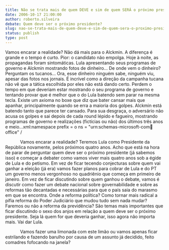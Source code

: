 ```yaml
---
title: Não se trata mais de quem DEVE e sim de quem SERÁ o próximo presidente.
date: 2006-10-17 21:00:00
author: roberto.silveira
debate: Quem deve ser o próximo presidente?
slug: nao-se-trata-mais-de-quem-deve-e-sim-de-quem-sera-o-proximo-presidente
status: publish 
type: post
---
```


Vamos encarar a realidade? Não dá mais para o Alckmin. A diferença é grande e o tempo é curto. Pior: o candidato não empolga. Hoje à noite, as propagandas foram sintomáticas. Lula apresentando seus programas de governo e Alckmin mostrando fotos de dinheiro... De onde vem o dinheiro? Perguntam os tucanos... Ora, esse dinheiro ninguém sabe, ninguém viu, apesar das fotos nos jornais. É incrível como a direção da campanha tucana não vê que a tática escolhida por eles não está dando certo. Perdem o tempo em que deveriam estar mostrando o seu programa de governo e tentando provar que é melhor que o do Lula batendo sem parar na mesma tecla. Existe um axioma no boxe que diz que bater cansar mais que apanhar, principalmente quando se erra a maioria dos golpes. Alckmin está batendo tanto que parece ter cansado. Para sua desgraça, o adversário não acusa os golpes e sai depois de cada round lépido e fagueiro, mostrando programas de governo e realizações (fictícias ou não) dos últimos três anos e meio...xml:namespace prefix = o ns = "urn:schemas-microsoft-com:office:office" /


            Vamos encarar a realidade? Teremos Lula como Presidente da República novamente, pelos próximos quatro anos. Acho que está na hora de parar de perguntar quem deve ser o próximo presidente (já sabemos isso) e começar a debater como vamos viver mais quatro anos sob a égide de Lula e do petismo. Em vez de ficar tecendo conjecturas sobre quem vai ganhar a eleição (já era) vamos fazer planos para cobrar de Lula e do PT um governo menos vergonhoso no quadriênio que começa em primeiro de janeiro. Em vez de ficar discutindo sobre quem ganhou o debate, vamos é discutir como fazer um debate nacional sobre governabilidade e sobre as reformas tão decantadas e necessárias para que o país saia do marasmo em que se encontra. Onde a reforma política? Como tornar mais radical a pífia reforma do Poder Judiciário que mudou tudo sem nada mudar? Faremos ou não a reforma da previdência? São temas mais importantes que ficar discutindo o sexo dos anjos em relação a quem deve ser o próximo presidente. Seja lá quem for que deveria ganhar, isso agora não importa mais. Vai dar Lula.


            Vamos fazer uma limonada com este limão ou vamos apenas ficar estrilando e fazendo barulho por causa de um assunto já decidido, feito comadres fofocando na janela?


